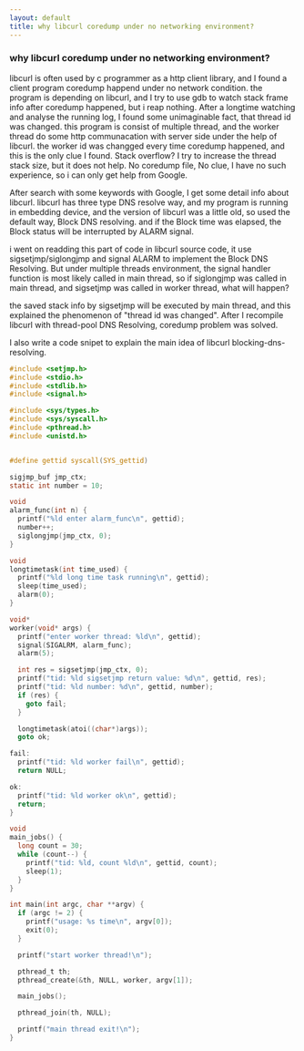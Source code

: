 ```yaml
---
layout: default
title: why libcurl coredump under no networking environment?
---
```

### why libcurl coredump under no networking environment?

libcurl is often used by c programmer as a http client library, and I found a client program coredump happend under no network condition. the program is depending on libcurl, and I try to  use gdb to watch stack frame info after  coredump happened, but i reap nothing. After a longtime watching and analyse the  running log, I found some unimaginable fact, that thread id was changed. this program is consist of multiple thread, and the worker thread do some http communacation with server side under the help of libcurl. the worker id was changged every time coredump happened, and this is the only clue I found. Stack overflow? I try to increase the thread stack size, but it does not help. No coredump file, No clue, I have no such experience, so i can only get help from Google.

After search with some keywords with Google, I get some detail info about libcurl. libcurl has three type DNS resolve way, and my program is running in embedding device, and the version of libcurl was a little old, so used the default way, Block DNS resolving. and if the Block time was elapsed, the Block status will be interrupted by  ALARM signal.

i went on readding this part of code in libcurl source code, it use sigsetjmp/siglongjmp and signal ALARM to implement the Block DNS Resolving. But under multiple threads environment, the signal handler function is most likely called in main thread, so if siglongjmp was called in main thread, and sigsetjmp was called in worker thread, what will happen?

the saved stack info by sigsetjmp will be executed by main thread, and this explained the phenomenon of "thread id was changed". After I recompile libcurl with thread-pool DNS Resolving, coredump problem was solved.

I also write a code snipet to explain the main idea of libcurl blocking-dns-resolving.

```c
#include <setjmp.h>
#include <stdio.h>
#include <stdlib.h>
#include <signal.h>

#include <sys/types.h>
#include <sys/syscall.h>
#include <pthread.h>
#include <unistd.h>


#define gettid syscall(SYS_gettid)

sigjmp_buf jmp_ctx;
static int number = 10;

void
alarm_func(int n) {
  printf("%ld enter alarm_func\n", gettid);
  number++;
  siglongjmp(jmp_ctx, 0);
}

void
longtimetask(int time_used) {
  printf("%ld long time task running\n", gettid);
  sleep(time_used);
  alarm(0);
}

void*
worker(void* args) {
  printf("enter worker thread: %ld\n", gettid);
  signal(SIGALRM, alarm_func);
  alarm(5);

  int res = sigsetjmp(jmp_ctx, 0);
  printf("tid: %ld sigsetjmp return value: %d\n", gettid, res);
  printf("tid: %ld number: %d\n", gettid, number);
  if (res) {
    goto fail;
  }

  longtimetask(atoi((char*)args));
  goto ok;

fail:
  printf("tid: %ld worker fail\n", gettid);
  return NULL;

ok:
  printf("tid: %ld worker ok\n", gettid);
  return;
}

void
main_jobs() {
  long count = 30;
  while (count--) {
    printf("tid: %ld, count %ld\n", gettid, count);
    sleep(1);
  }
}

int main(int argc, char **argv) {
  if (argc != 2) {
    printf("usage: %s time\n", argv[0]);
    exit(0);
  }

  printf("start worker thread!\n");

  pthread_t th;
  pthread_create(&th, NULL, worker, argv[1]);

  main_jobs();

  pthread_join(th, NULL);

  printf("main thread exit!\n");
}
```







